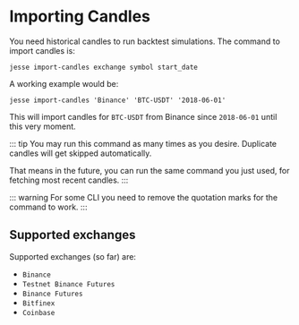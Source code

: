 # Importing Candles

You need historical candles to run backtest simulations. The command to import candles is:

```
jesse import-candles exchange symbol start_date
```

A working example would be:

```
jesse import-candles 'Binance' 'BTC-USDT' '2018-06-01'
```

This will import candles for `BTC-USDT` from Binance since `2018-06-01` until this very moment.

::: tip
You may run this command as many times as you desire. Duplicate candles will get skipped automatically. 

That means in the future, you can run the same command you just used, for fetching most recent candles. 
:::


::: warning
For some CLI you need to remove the quotation marks for the command to work.
:::

## Supported exchanges

Supported exchanges (so far) are:

-   `Binance`
-   `Testnet Binance Futures`
-   `Binance Futures`
-   `Bitfinex`
-   `Coinbase`
